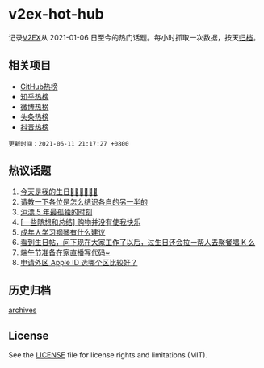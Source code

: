 # v2ex-hot-hub

 记录[V2EX](https://www.v2ex.com/)从 2021-01-06 日至今的热门话题。每小时抓取一次数据，按天[归档](archives)。
 
 ## 相关项目

- [GitHub热榜](https://github.com/snaildev/github-hot-hub)
- [知乎热榜](https://github.com/snaildev/zhihu-hot-hub)
- [微博热榜](https://github.com/snaildev/weibo-hot-hub)
- [头条热榜](https://github.com/snaildev/toutiao-hot-hub)
- [抖音热榜](https://github.com/snaildev/douyin-hot-hub)


 `更新时间：2021-06-11 21:17:27 +0800`

## 热议话题

1. [今天是我的生日🎂🎂🎂🍰🍰🍰](https://www.v2ex.com/t/782797)
1. [请教一下各位是怎么结识各自的另一半的](https://www.v2ex.com/t/782858)
1. [沪漂 5 年最孤独的时刻](https://www.v2ex.com/t/782760)
1. [[一些随想和总结] 购物并没有使我快乐](https://www.v2ex.com/t/782794)
1. [成年人学习钢琴有什么建议](https://www.v2ex.com/t/782805)
1. [看到生日帖，问下现在大家工作了以后，过生日还会拉一帮人去聚餐唱 K 么](https://www.v2ex.com/t/782813)
1. [端午节准备在家直播写代码~](https://www.v2ex.com/t/782886)
1. [申请外区 Apple ID 选哪个区比较好？](https://www.v2ex.com/t/782809)

## 历史归档

[archives](archives)

## License

See the [LICENSE](LICENSE) file for license rights and limitations (MIT).
